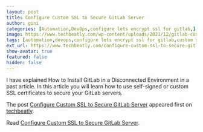 ```yaml
---
layout: post
title: Configure Custom SSL to Secure GitLab Server
author: gini
categories: [Automation,DevOps,configure lets encrypt ssl for gitlab,]
image: https://www.techbeatly.com/wp-content/uploads/2021/12/gitlab-custom-ssl-techbeatly-1024x576.png
tags: [automation,devops,configure lets encrypt ssl for gitlab,custom ssl for gitlab,gitlab,gitlab ce custom ssl,gitlab ce deployment,gitlab ce installation offline,how to confogure custom ssl for gitlab ce,]
ext_url: https://www.techbeatly.com/configure-custom-ssl-to-secure-gitlab-server/
show-avatar: true
featured: false
hidden: false
---
```


<p>I have explained How to Install GitLab in a Disconnected Environment in a past article. In this article you will learn how to use self-signed or custom SSL certificates to secure your GitLab servers.</p>
<p>The post <a href="https://www.techbeatly.com/configure-custom-ssl-to-secure-gitlab-server/">Configure Custom SSL to Secure GitLab Server</a> appeared first on <a href="https://www.techbeatly.com">techbeatly</a>.</p>

Read [Configure Custom SSL to Secure GitLab Server](https://www.techbeatly.com/configure-custom-ssl-to-secure-gitlab-server/).